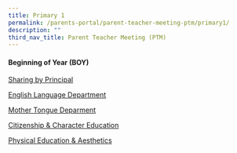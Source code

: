 ```yaml
---
title: Primary 1
permalink: /parents-portal/parent-teacher-meeting-ptm/primary1/
description: ""
third_nav_title: Parent Teacher Meeting (PTM)
---
```

#### Beginning of Year (BOY)

[Sharing by Principal](/files/Parents%20Portal/PTM/p1%20principal.pdf)

[English Language Department](/files/Parents%20Portal/PTM/p1%20english.pdf)

[Mother Tongue Deparment](/files/Parents%20Portal/PTM/mtl%20department%20-%20boy%20ptm%202023-%20p1.pdf)

[Citizenship & Character Education](/files/Parents%20Portal/PTM/cce%20department%20ptm%20lower%20p1.pdf)

[Physical Education & Aesthetics](/files/Parents%20Portal/PTM/pe%20and%20aesthetics%20dept%20'23-%20ptm%20(latest).pdf)
